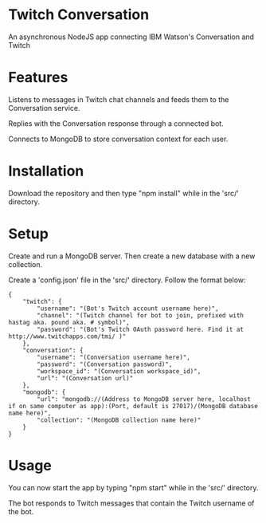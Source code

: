 # Twitch Conversation
An asynchronous NodeJS app connecting IBM Watson's Conversation and Twitch

# Features
Listens to messages in Twitch chat channels and feeds them to the Conversation service.

Replies with the Conversation response through a connected bot.

Connects to MongoDB to store conversation context for each user.

# Installation
Download the repository and then type "npm install" while in the 'src/' directory.

# Setup
Create and run a MongoDB server. Then create a new database with a new collection.

Create a 'config.json' file in the 'src/' directory. Follow the format below:
```
{
    "twitch": {
        "username": "(Bot's Twitch account username here)",
        "channel": "(Twitch channel for bot to join, prefixed with hastag aka. pound aka. # symbol)",
        "password": "(Bot's Twitch OAuth password here. Find it at http://www.twitchapps.com/tmi/ )"
    },
    "conversation": {
        "username": "(Conversation username here)",
        "password": "(Conversation password)",
        "workspace_id": "(Conversation workspace_id)",
        "url": "(Conversation url)"
    },
    "mongodb": {
        "url": "mongodb://(Address to MongoDB server here, localhost if on same computer as app):(Port, default is 27017)/(MongoDB database name here)",
        "collection": "(MongoDB collection name here)"
    }
}
```


# Usage
You can now start the app by typing "npm start" while in the 'src/' directory.

The bot responds to Twitch messages that contain the Twitch username of the bot.
